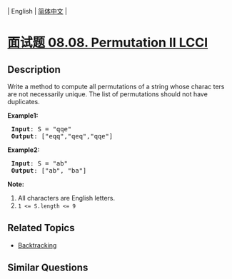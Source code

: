 
| English | [简体中文](README.md) |

# [面试题 08.08. Permutation II LCCI](https://leetcode-cn.com/problems/permutation-ii-lcci/)

## Description

<p>Write a method to compute all permutations of a string whose charac&shy; ters are not necessarily unique. The list of permutations should not have duplicates.</p>

<p><strong>Example1:</strong></p>

<pre>
<strong> Input</strong>: S = &quot;qqe&quot;
<strong> Output</strong>: [&quot;eqq&quot;,&quot;qeq&quot;,&quot;qqe&quot;]
</pre>

<p><strong>Example2:</strong></p>

<pre>
<strong> Input</strong>: S = &quot;ab&quot;
<strong> Output</strong>: [&quot;ab&quot;, &quot;ba&quot;]
</pre>

<p><strong>Note:</strong></p>

<ol>
	<li>All characters are English letters.</li>
	<li><code>1 &lt;= S.length &lt;= 9</code></li>
</ol>


## Related Topics

- [Backtracking](https://leetcode-cn.com/tag/backtracking)

## Similar Questions


